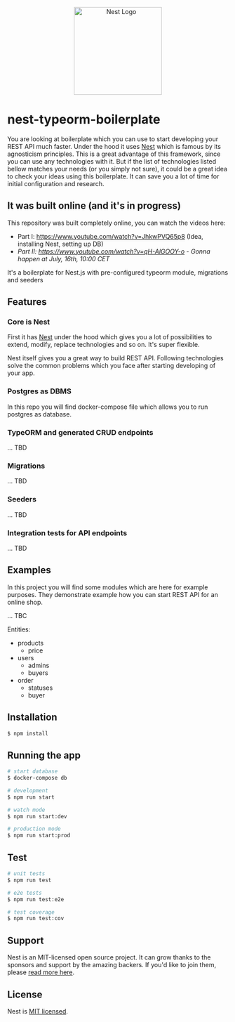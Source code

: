 <p align="center">
  <a href="http://nestjs.com/" target="blank"><img src="https://nestjs.com/img/logo-small.svg" width="200" alt="Nest Logo" /></a>
</p>

# nest-typeorm-boilerplate

You are looking at boilerplate which you can use to start developing your REST API much faster. Under the hood it uses [Nest](https://github.com/nestjs/nest) which is famous by its agnosticism principles. This is a great advantage of this framework, since you can use any technologies with it. But if the list of technologies listed bellow matches your needs (or you simply not sure), it could be a great idea to check your ideas using this boilerplate. It can save you a lot of time for initial configuration and research.   

## It was built online (and it's in progress)

This repository was built completely online, you can watch the videos here:

- Part I: https://www.youtube.com/watch?v=JhkwPVQ65p8 (Idea, installing Nest, setting up DB)
- _Part II: https://www.youtube.com/watch?v=qH-AlGOOY-o - Gonna happen at July, 16th, 10:00 CET_


It's a boilerplate for Nest.js with pre-configured typeorm module, migrations and seeders

## Features

### Core is Nest

First it has [Nest](https://github.com/nestjs/nest) under the hood which gives you a lot of possibilities to extend, modify, replace technologies and so on. It's super flexible.

Nest itself gives you a great way to build REST API. Following technologies solve the common problems which you face after starting developing of your app.

### Postgres as DBMS

In this repo you will find docker-compose file which allows you to run postgres as database. 

### TypeORM and generated CRUD endpoints

... TBD

### Migrations

... TBD

### Seeders

... TBD

### Integration tests for API endpoints

... TBD

## Examples

In this project you will find some modules which are here for example purposes. They demonstrate example how you can start REST API for an online shop. 

... TBC

Entities:
- products
  - price
- users
  - admins
  - buyers
- order
  - statuses
  - buyer

## Installation

```bash
$ npm install
```

## Running the app

```bash
# start database
$ docker-compose db

# development
$ npm run start

# watch mode
$ npm run start:dev

# production mode
$ npm run start:prod
```

## Test

```bash
# unit tests
$ npm run test

# e2e tests
$ npm run test:e2e

# test coverage
$ npm run test:cov
```

## Support

Nest is an MIT-licensed open source project. It can grow thanks to the sponsors and support by the amazing backers. If you'd like to join them, please [read more here](https://docs.nestjs.com/support).

## License

Nest is [MIT licensed](LICENSE).
